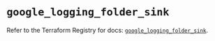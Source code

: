 # `google_logging_folder_sink`

Refer to the Terraform Registry for docs: [`google_logging_folder_sink`](https://registry.terraform.io/providers/hashicorp/google/6.40.0/docs/resources/logging_folder_sink).

